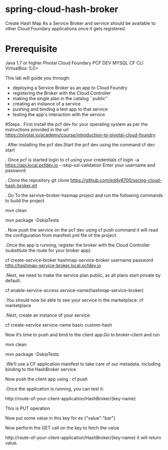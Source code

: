 # spring-cloud-hash-broker

Create Hash Map As a Service Broker and service should be available to other Cloud Foundary applications once it gets registered.

# Prerequisite
Java 1.7 or higher
Pivotal Cloud Foundary PCF DEV
MYSQL 
CF CLI
VirtualBox: 5.0+


This lab will guide you through:

* deploying a Service Broker as an app to Cloud Foundry
* registering the Broker with the Cloud Controller
* making the single plan in the catalog ``public''
* creating an instance of a service
* pushing and binding a test app to that service
* testing the app's interaction with the service

#Steps
. First install the pcf dev for your operating system as per the instructions provided in the url 
https://pivotal.io/academy/course/introduction-to-pivotal-cloud-foundry

. After installing the pcf dev.Start the pcf dev using the command
cf dev start

. Once pcf is started login to cf using your credentials
cf login -a https://api.local.pcfdev.io --skip-ssl-validation
Enter your username and password

. Clone the repository git clone https://github.com/eddy8700/spring-cloud-hash-broker.git

. Go To the servive-broker-hasmap project and run the following commands to build the project

mvn clean

mvn package -DskipTests

. Now push the service on the pcf dev using cf push command it will read the configuration from manifest.yml file of the project.

.Once the app is running, register the broker with the Cloud Controller (substitute the route for your broker app):

cf create-service-broker hashmap-service-broker username password http://hashmap-service-broker.local.pcfdev.io

.Next, we need to make the service plan public, as all plans start private by default.

cf enable-service-access service-name(hashmap-service-broker)

.You should now be able to see your service in the marketplace:
cf marketplace

.Next, create an instance of your service:

cf create-service service-name basic custom-hash

Now it’s time to push and bind to the client app.Go to broker-client and run 


mvn clean

mvn package -DskipTests

.We’ll use a CF application manifest to take care of our metadata, including binding to the HashBroker service.

Now push the client app using : cf push

.Once the application is running, you can test it:

http://route-of-your-client-application/HashBroker/{key-name}

This is PUT operation

Now put some value in this key for ex {"value":"bar"}

Now perform the GET call on the key to fetch the value 

http://route-of-your-client-application/HashBroker/{key-name} it will return value.












